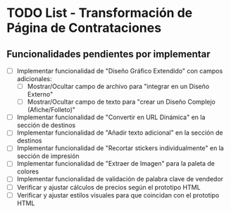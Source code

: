 # TODO List - Transformación de Página de Contrataciones

## Funcionalidades pendientes por implementar

- [ ] Implementar funcionalidad de "Diseño Gráfico Extendido" con campos adicionales:
  - [ ] Mostrar/Ocultar campo de archivo para "integrar en un Diseño Externo"
  - [ ] Mostrar/Ocultar campo de texto para "crear un Diseño Complejo (Afiche/Folleto)"
- [ ] Implementar funcionalidad de "Convertir en URL Dinámica" en la sección de destinos
- [ ] Implementar funcionalidad de "Añadir texto adicional" en la sección de destinos
- [ ] Implementar funcionalidad de "Recortar stickers individualmente" en la sección de impresión
- [ ] Implementar funcionalidad de "Extraer de Imagen" para la paleta de colores
- [ ] Implementar funcionalidad de validación de palabra clave de vendedor
- [ ] Verificar y ajustar cálculos de precios según el prototipo HTML
- [ ] Verificar y ajustar estilos visuales para que coincidan con el prototipo HTML
